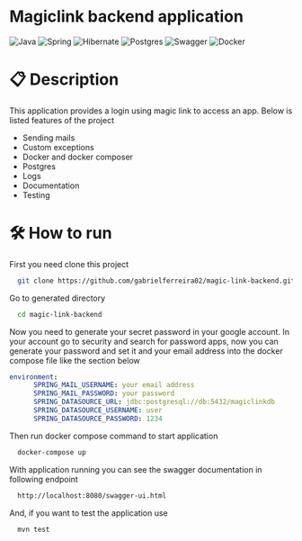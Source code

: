 # Magiclink backend application

![Java](https://img.shields.io/badge/java-%23ED8B00.svg?style=for-the-badge&logo=openjdk&logoColor=white)
![Spring](https://img.shields.io/badge/spring-%236DB33F.svg?style=for-the-badge&logo=spring&logoColor=white)
![Hibernate](https://img.shields.io/badge/Hibernate-59666C?style=for-the-badge&logo=Hibernate&logoColor=white)
![Postgres](https://img.shields.io/badge/postgres-%23316192.svg?style=for-the-badge&logo=postgresql&logoColor=white)
![Swagger](https://img.shields.io/badge/-Swagger-%23Clojure?style=for-the-badge&logo=swagger&logoColor=white)
![Docker](https://img.shields.io/badge/docker-%230db7ed.svg?style=for-the-badge&logo=docker&logoColor=white)

# 📋 Description 

<p>This application provides a login using magic link to access an app. Below is listed features of the project<p>
  
- Sending mails
- Custom exceptions
- Docker and docker composer
- Postgres
- Logs
- Documentation
- Testing

# 🛠️ How to run

<p>First you need clone this project</p>

```bash
  git clone https://github.com/gabrielferreira02/magic-link-backend.git
```

Go to generated directory

```bash
  cd magic-link-backend
```

Now you need to generate your secret password in your google account. In your account go to security and search for password apps, now you can generate your password and set it and your email address into the docker compose file like the section below

```yaml
environment:
      SPRING_MAIL_USERNAME: your email address
      SPRING_MAIL_PASSWORD: your password
      SPRING_DATASOURCE_URL: jdbc:postgresql://db:5432/magiclinkdb
      SPRING_DATASOURCE_USERNAME: user
      SPRING_DATASOURCE_PASSWORD: 1234
```


Then run docker compose command to start application

```bash
  docker-compose up
```

With application running you can see the swagger documentation in following endpoint

```bash
  http://localhost:8080/swagger-ui.html
```

And, if you want to test the application use

```bash
  mvn test
```



